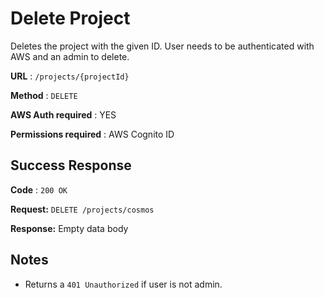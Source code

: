 # Delete Project

Deletes the project with the given ID. User needs to be authenticated with AWS and an admin to delete.

**URL** : `/projects/{projectId}`

**Method** : `DELETE`

**AWS Auth required** : YES

**Permissions required** : AWS Cognito ID

## Success Response

**Code** : `200 OK`

**Request:** `DELETE /projects/cosmos`

**Response:** Empty data body

## Notes
* Returns a `401 Unauthorized` if user is not admin.